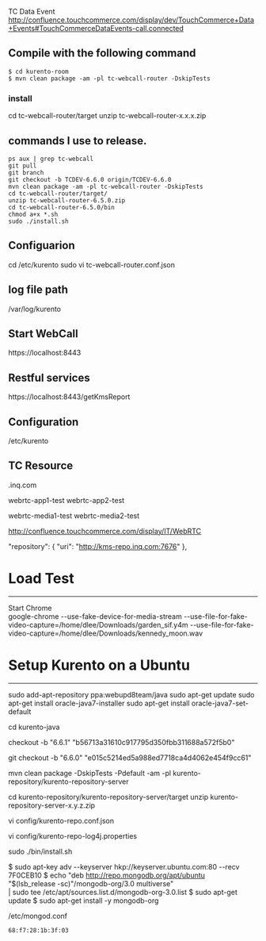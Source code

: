 
TC Data Event
http://confluence.touchcommerce.com/display/dev/TouchCommerce+Data+Events#TouchCommerceDataEvents-call.connected


## Compile with the following command
```
$ cd kurento-room
$ mvn clean package -am -pl tc-webcall-router -DskipTests
```

### install
cd tc-webcall-router/target
unzip tc-webcall-router-x.x.x.zip


## commands I use to release.
```
ps aux | grep tc-webcall
git pull
git branch
git checkout -b TCDEV-6.6.0 origin/TCDEV-6.6.0
mvn clean package -am -pl tc-webcall-router -DskipTests
cd tc-webcall-router/target/
unzip tc-webcall-router-6.5.0.zip
cd tc-webcall-router-6.5.0/bin
chmod a+x *.sh
sudo ./install.sh
```

## Configuarion
cd /etc/kurento
sudo vi tc-webcall-router.conf.json

## log file path
/var/log/kurento



## Start WebCall
https://localhost:8443

## Restful services
https://localhost:8443/getKmsReport


## Configuration
/etc/kurento


## TC Resource
.inq.com

webrtc-app1-test
webrtc-app2-test

webrtc-media1-test
webrtc-media2-test

http://confluence.touchcommerce.com/display/IT/WebRTC


   "repository": {
      "uri": "http://kms-repo.inq.com:7676"
   },
   

# Load Test
------------------------------------------------------------------------   
Start Chrome    
google-chrome --use-fake-device-for-media-stream --use-file-for-fake-video-capture=/home/dlee/Downloads/garden_sif.y4m --use-file-for-fake-video-capture=/home/dlee/Downloads/kennedy_moon.wav



# Setup Kurento on a Ubuntu 
------------------------------------------------------------------------   



sudo add-apt-repository ppa:webupd8team/java
sudo apt-get update
sudo apt-get install oracle-java7-installer
sudo apt-get install oracle-java7-set-default

cd kurento-java

checkout -b "6.6.1" "b56713a31610c917795d350fbb311688a572f5b0"

git checkout -b "6.6.0" "e015c5214ed5a988ed7718ca4d4062e454f9cc61"

mvn clean package -DskipTests -Pdefault -am -pl kurento-repository/kurento-repository-server

cd kurento-repository/kurento-repository-server/target
unzip kurento-repository-server-x.y.z.zip


vi config/kurento-repo.conf.json

vi config/kurento-repo-log4j.properties

sudo ./bin/install.sh



$ sudo apt-key adv --keyserver hkp://keyserver.ubuntu.com:80 --recv 7F0CEB10
$ echo "deb http://repo.mongodb.org/apt/ubuntu \
   "$(lsb_release -sc)"/mongodb-org/3.0 multiverse" \
   | sudo tee /etc/apt/sources.list.d/mongodb-org-3.0.list
$ sudo apt-get update
$ sudo apt-get install -y mongodb-org


/etc/mongod.conf

	68:f7:28:1b:3f:03